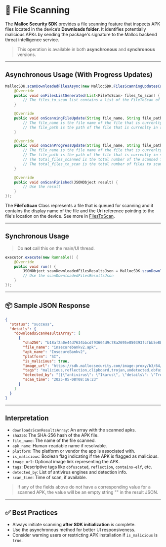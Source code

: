 # 📂 File Scanning

The **Malloc Security SDK** provides a file scanning feature that inspects APK files located in the device’s **Downloads folder**. It identifies potentially malicious APKs by sending the package's signature to the Malloc backend threat intelligence service.

> This operation is available in both **asynchronous** and **synchronous** versions.

---

## Asynchronous Usage (With Progress Updates)

```java
MallocSDK.scanDownloadedFilesAsync(new MallocSDK.FilesScanningUpdatesCallback() {
    @Override
    public void onFilesListGenerated(List<FileToScan> files_to_scan) {
        // The files_to_scan list contains a list of the FileToScan of the apps to be scanned
    }

    @Override
    public void onScanningFileUpdate(String file_name, String file_path) {
        // The file_name is the file name of the file that is currenlty in scan
        // The file_path is the path of the file that is currenlty in scan
    }

    @Override
    public void onScanProgressUpdate(String file_name, String file_path, int total_files_scanned, int total_files_to_scan) {
        // The file_name is the file name of the file that is currenlty in scan
        // The file_path is the path of the file that is currenlty in scan
        // The total_files_scanned is the total number of the scanned files
        // The total_files_to_scan is the total number of files to scan
    }

    @Override
    public void onScanFinished(JSONObject result) {
        // Use the result
    }
});
```

The **FileToScan** Class represents a file that is queued for scanning and it contains the display name of the file and the Uri reference pointing to the file's location on the device. See more in [FilesToScan](./fileToScan.md).

---

## Synchronous Usage

> Do **not** call this on the main/UI thread.

```java
executor.execute(new Runnable() {
    @Override
    public void run() {
        JSONObject scanDownloadedFilesResultsJson = MallocSDK.scanDownloadedFilesSync();
        // Use the scanDownloadedFilesResultsJson
    }
});
```

---

## 📦 Sample JSON Response

```json
{
  "status": "success",
  "details": {
    "downloadsScanResultsArray": [
      {
        "sha256": "b18af2a0e44d7634bbcdf93664d9c78a2695e050393fcfbb5e8b91f902d194a4",
        "file_name": "insecurebankv2.apk",
        "apk_name": "InsecureBankv2",
        "platform": "SI",
        "is_malicious": true,
        "image_url": "https://sdk.mallocsecurity.com/image-proxy/b3/64/b3645cf9986be0f8c9d400daab34e29dda877e971a131cee5c97be64c2c7947c",
        "tags": "malicious,reflection,clipboard,trojan,undetected,obfuscated",
        "detected_by": "[{\"antivirus\": \"Ikarus\", \"details\": \"Trojan-Spy.AndroidOS.Agent\"}]",
        "scan_time": "2025-05-08T08:16:23"
      }
    ]
  }
}
```

---

## Interpretation

* `downloadsScanResultsArray`: An array with the scanned apks.
* `sha256`: The SHA-256 hash of the APK file.
* `file_name`: The name of the file scanned.
* `apk_name`: Human-readable name if resolvable.
* `platform`: The platform or vendor the app is associated with.
* `is_malicious`: Boolean flag indicating if the APK is flagged as malicious.
* `image_url`: Optional image link representing the APK.
* `tags`: Descriptive tags like `obfuscated`, `reflection`, `contains-elf`, etc.
* `detected_by`: List of antivirus engines and detection info.
* `scan_time`: Time of scan, if available.

> If any of the fields above do not have a corresponding value for a scanned APK, the value will be an empty string "" in the result JSON.

---

## ✅ Best Practices

* Always initiate scanning **after SDK initialization** is complete.
* Use the asynchronous method for better UI responsiveness.
* Consider warning users or restricting APK installation if `is_malicious` is `true`.

